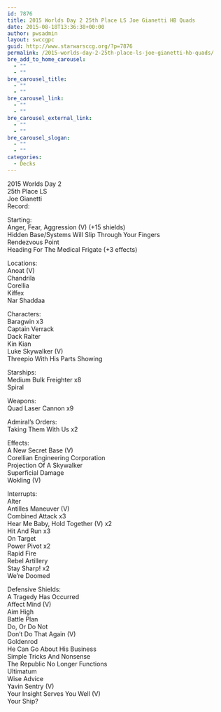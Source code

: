 ```yaml
---
id: 7876
title: 2015 Worlds Day 2 25th Place LS Joe Gianetti HB Quads
date: 2015-08-18T13:36:38+00:00
author: pwsadmin
layout: swccgpc
guid: http://www.starwarsccg.org/?p=7876
permalink: /2015-worlds-day-2-25th-place-ls-joe-gianetti-hb-quads/
bre_add_to_home_carousel:
  - ""
  - ""
bre_carousel_title:
  - ""
  - ""
bre_carousel_link:
  - ""
  - ""
bre_carousel_external_link:
  - ""
  - ""
bre_carousel_slogan:
  - ""
  - ""
categories:
  - Decks
---
```

2015 Worlds Day 2  
25th Place LS  
Joe Gianetti  
Record:

Starting:  
Anger, Fear, Aggression (V) (+15 shields)  
Hidden Base/Systems Will Slip Through Your Fingers  
Rendezvous Point  
Heading For The Medical Frigate (+3 effects)

Locations:  
Anoat (V)  
Chandrila  
Corellia  
Kiffex  
Nar Shaddaa

Characters:  
Baragwin x3  
Captain Verrack  
Dack Ralter  
Kin Kian  
Luke Skywalker (V)  
Threepio With His Parts Showing

Starships:  
Medium Bulk Freighter x8  
Spiral

Weapons:  
Quad Laser Cannon x9

Admiral&#8217;s Orders:  
Taking Them With Us x2

Effects:  
A New Secret Base (V)  
Corellian Engineering Corporation  
Projection Of A Skywalker  
Superficial Damage  
Wokling (V)

Interrupts:  
Alter  
Antilles Maneuver (V)  
Combined Attack x3  
Hear Me Baby, Hold Together (V) x2  
Hit And Run x3  
On Target  
Power Pivot x2  
Rapid Fire  
Rebel Artillery  
Stay Sharp! x2  
We&#8217;re Doomed

Defensive Shields:  
A Tragedy Has Occurred  
Affect Mind (V)  
Aim High  
Battle Plan  
Do, Or Do Not  
Don&#8217;t Do That Again (V)  
Goldenrod  
He Can Go About His Business  
Simple Tricks And Nonsense  
The Republic No Longer Functions  
Ultimatum  
Wise Advice  
Yavin Sentry (V)  
Your Insight Serves You Well (V)  
Your Ship?